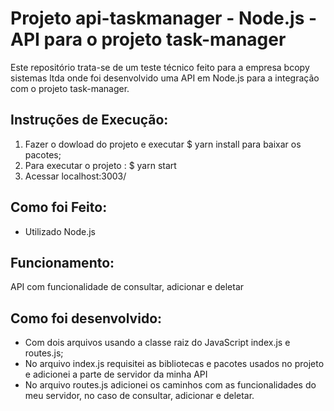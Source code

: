 # Projeto api-taskmanager - Node.js - API para o projeto task-manager 
Este repositório trata-se de um teste técnico feito para a empresa bcopy sistemas ltda onde foi desenvolvido uma API em Node.js para a integração com o projeto task-manager.  

## Instruções de Execução:
1. Fazer o dowload do projeto e executar $ yarn install para baixar os pacotes;
2. Para executar o projeto : $ yarn start
3. Acessar localhost:3003/

## Como foi Feito:
- Utilizado Node.js 

## Funcionamento:
API com funcionalidade de consultar, adicionar e deletar  

## Como foi desenvolvido:
- Com dois arquivos usando a classe raiz do JavaScript index.js e routes.js;
- No arquivo index.js requisitei as bibliotecas e pacotes usados no projeto e adicionei a parte de servidor da minha API
- No arquivo routes.js adicionei os caminhos com as funcionalidades do meu servidor, no caso de consultar, adicionar e deletar.

